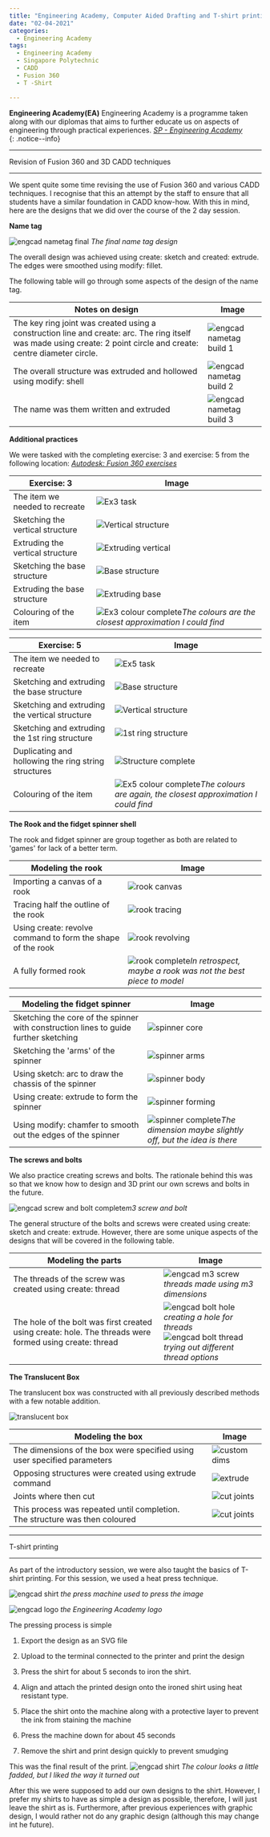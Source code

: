 ```yaml
---
title: "Engineering Academy, Computer Aided Drafting and T-shirt printing"
date: "02-04-2021"
categories:
  - Engineering Academy
tags:
  - Engineering Academy
  - Singapore Polytechnic
  - CADD
  - Fusion 360
  - T -Shirt

---
```


**Engineering Academy(EA)** Engineering Academy is a programme taken along with our diplomas that aims to further educate us on aspects of engineering through practical experiences. 
<cite><a href="https://www.sp.edu.sg/engineering-cluster/engineering-academy">SP - Engineering Academy</a></cite>  
{: .notice--info}

***

Revision of Fusion 360 and 3D CADD techniques

***

We spent quite some time revising the use of Fusion 360 and various CADD techniques. I recognise that this an attempt by the staff to ensure that all students have a similar foundation in CADD know-how. With this in mind, here are the designs that we did over the course of the 2 day session.

<strong>Name tag</strong>

![engcad nametag final](/assets/images/engcad-cadd-shirt/EA_nametag.png)
<em>The final name tag design</em>

The overall design was achieved using create: sketch and created: extrude. The edges were smoothed using modify: fillet.

The following table will go through some aspects of the design of the name tag.

| Notes on design | Image |
| ----------- | ----------- |
|The key ring joint was created using a construction line and create: arc. The ring itself was made using create: 2 point circle and create: centre diameter circle. |![engcad nametag build 1](/assets/images/engcad-cadd-shirt/EA_nametag_build1.png)|
|The overall structure was extruded and hollowed using modify: shell|![engcad nametag build 2](/assets/images/engcad-cadd-shirt/EA_nametag_build2.png)|
|The name was them written and extruded|![engcad nametag build 3](/assets/images/engcad-cadd-shirt/EA_nametag_build3.png)|

<strong>Additional practices</strong>

We were tasked with the completing exercise: 3 and exercise: 5 from the following location: <cite><a href="https://en.calameo.com/read/004987257fab6b0564037">Autodesk: Fusion 360 exercises</a></cite>  

| Exercise: 3 | Image |
| ----------- | ----------- |
| The item we needed to recreate| ![Ex3 task](/assets/images/engcad-cadd-shirt/EA_ex3-task.png)|
| Sketching the vertical structure| ![Vertical structure](/assets/images/engcad-cadd-shirt/EA_ex3-1.png)|
| Extruding the vertical structure| ![Extruding vertical](/assets/images/engcad-cadd-shirt/EA_ex3-2.png)|
| Sketching the base structure| ![Base structure](/assets/images/engcad-cadd-shirt/EA_ex3-3.png)|
| Extruding the base structure| ![Extruding base](/assets/images/engcad-cadd-shirt/EA_ex3-4.png)|
| Colouring of the item| ![Ex3 colour complete](/assets/images/engcad-cadd-shirt/EA_ex3-fin.png)<em>The colours are the closest approximation I could find</em>|

| Exercise: 5 | Image |
| ----------- | ----------- |
| The item we needed to recreate| ![Ex5 task](/assets/images/engcad-cadd-shirt/EA_ex5-task.png)|
| Sketching and extruding the base structure| ![Base structure](/assets/images/engcad-cadd-shirt/EA_ex5-1.png)|
| Sketching and extruding the vertical structure| ![Vertical structure](/assets/images/engcad-cadd-shirt/EA_ex5-2.png)|
| Sketching and extruding the 1st ring structure| ![1st ring structure](/assets/images/engcad-cadd-shirt/EA_ex5-3.png)|
| Duplicating and hollowing the ring string structures| ![Structure complete](/assets/images/engcad-cadd-shirt/EA_ex5-4.png)|
| Colouring of the item| ![Ex5 colour complete](/assets/images/engcad-cadd-shirt/EA_ex5-fin.png)<em>The colours are again, the closest approximation I could find</em>|

<strong>The Rook and the fidget spinner shell</strong>

The rook and fidget spinner are group together as both are related to 'games' for lack of a better term.

| Modeling the rook | Image |
| ----------- | ----------- |
| Importing a canvas of a rook| ![rook canvas](/assets/images/engcad-cadd-shirt/EA_rook1.png)|
| Tracing half the outline of the rook| ![rook tracing](/assets/images/engcad-cadd-shirt/EA_rook2.png)|
| Using create: revolve command to form the shape of the rook| ![rook revolving](/assets/images/engcad-cadd-shirt/EA_rook3.png)|
| A fully formed rook| ![rook complete](/assets/images/engcad-cadd-shirt/EA_rook_final.png)<em>In retrospect, maybe a rook was not the best piece to model</em>|

| Modeling the fidget spinner | Image |
| ----------- | ----------- |
| Sketching the core of the spinner with construction lines to guide further sketching| ![spinner core](/assets/images/engcad-cadd-shirt/EA_fidget1.png)|
| Sketching the 'arms' of the spinner| ![spinner arms](/assets/images/engcad-cadd-shirt/EA_fidget2.png)|
| Using sketch: arc to draw the chassis of the spinner| ![spinner body](/assets/images/engcad-cadd-shirt/EA_fidget3.png)|
| Using create: extrude to form the spinner| ![spinner forming](/assets/images/engcad-cadd-shirt/EA_fidget4.png)|
| Using modify: chamfer to smooth out the edges of the spinner| ![spinner complete](/assets/images/engcad-cadd-shirt/EA_fidget_fin.png)<em>The dimension maybe slightly off, but the idea is there</em>|

<strong>The screws and bolts</strong>

We also practice creating screws and bolts. The rationale behind this was so that we know how to design and 3D print our own screws and bolts in the future.

![engcad screw and bolt complete](/assets/images/engcad-cadd-shirt/EA_bolt_screw_complete.png)<em>m3 screw and bolt</em>

The general structure of the bolts and screws were created using create: sketch and create: extrude. However, there are some unique aspects of the designs that will be covered in the following table.

| Modeling the parts | Image |
| ----------- | ----------- |
| The threads of the screw was created using create: thread| ![engcad m3 screw](/assets/images/engcad-cadd-shirt/EA_m3.png)<em>threads made using m3 dimensions</em>|
| The hole of the bolt was first created using create: hole. The threads were formed using create: thread| ![engcad bolt hole](/assets/images/engcad-cadd-shirt/EA_bolt1.png)<em>creating a hole for threads</em> <br> ![engcad bolt thread](/assets/images/engcad-cadd-shirt/EA_bolt2.png)<em>trying out different thread options</em>|

<strong>The Translucent Box</strong>

The translucent box was constructed with all previously described methods with a few notable addition.

![translucent box](/assets/images/engcad-cadd-shirt/EA_LaserBox_fin.png)

| Modeling the box | Image |
| ----------- | ----------- |
| The dimensions of the box were specified using user specified parameters | ![custom dims](/assets/images/engcad-cadd-shirt/EA_LaserBox_dim.png)|
| Opposing structures were created using extrude command | ![extrude](/assets/images/engcad-cadd-shirt/EA_LaserBox_extrude.png)|
| Joints where then cut | ![cut joints](/assets/images/engcad-cadd-shirt/EA_LaserBox_cut.png)|
| This process was repeated until completion.<br> The structure was then coloured| ![cut joints](/assets/images/engcad-cadd-shirt/EA_LaserBox_fin2.png)|

***

T-shirt printing

***
As part of the introductory session, we were also taught the basics of T-shirt printing. For this session, we used a heat press technique.

![engcad shirt](/assets/images/engcad-cadd-shirt/shirt-machine.jpeg)
<em>the press machine used to press the image</em>

![engcad logo](/assets/images/engcad-cadd-shirt/EA_logo.png)
<em>the Engineering Academy logo</em>

The pressing process is simple

1. Export the design as an SVG file

2. Upload to the terminal connected to the printer and print the design

3. Press the shirt for about 5 seconds to iron the shirt.

4. Align and attach the printed design onto the ironed shirt using heat resistant type.

5. Place the shirt onto the machine along with a protective layer to prevent the ink from staining the machine

6. Press the machine down for about 45 seconds

7. Remove the shirt and print design quickly to prevent smudging

This was the final result of the print.
![engcad shirt](/assets/images/engcad-cadd-shirt/Engcad-shirt.jpg)
<em>The colour looks a little fadded, but I liked the way it turned out</em>

After this we were supposed to add our own designs to the shirt. However, I prefer my shirts to have as simple a design as possible, therefore, I will just leave the shirt as is. Furthermore, after previous experiences with graphic design, I would rather not do any graphic design (although this may change int he future).




